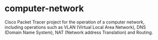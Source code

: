 # computer-network

Cisco Packet Tracer project for the operation of a computer network, including operations such as VLAN (Virtual Local Area Network), DNS (Domain Name System), NAT (Network address Translation) and Routing.
